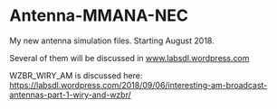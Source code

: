 # Antenna-MMANA-NEC
My new antenna simulation files. Starting August 2018.

Several of them will be discussed in www.labsdl.wordpress.com



WZBR_WIRY_AM is discussed here:
https://labsdl.wordpress.com/2018/09/06/interesting-am-broadcast-antennas-part-1-wiry-and-wzbr/
